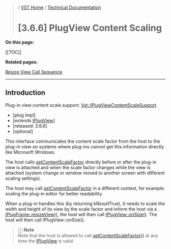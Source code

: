 >/ [VST Home](../../../) / [Technical Documentation](../../Index.md)
>
># \[3.6.6\] PlugView Content Scaling

**On this page:**

[[_TOC_]]

**Related pages:**

[Resize View Call Sequence](../../Workflow+Diagrams/Resize+View+Call+Sequence.md)

---

## Introduction

Plug-in view content scale support: [Vst::IPlugViewContentScaleSupport](https://steinbergmedia.github.io/vst3_doc/base/classSteinberg_1_1IPlugViewContentScaleSupport.html).

- \[plug impl\]
- [extends [IPlugView](https://steinbergmedia.github.io/vst3_doc/base/classSteinberg_1_1IPlugView.html)]
- \[released: 3.6.6\]
- \[optional\]

This interface communicates the content scale factor from the host to the plug-in view on systems where plug-ins cannot get this information directly like Microsoft Windows.

The host calls [setContentScaleFactor](https://steinbergmedia.github.io/vst3_doc/base/classSteinberg_1_1IPlugViewContentScaleSupport.html#af5b0fea85beba3cdcfeb8de66779f478) 
directly before or after the plug-in view is attached and when the scale factor changes while the view is attached (system change or window moved to another screen with different scaling settings).

The host may call [setContentScaleFactor](https://steinbergmedia.github.io/vst3_doc/base/classSteinberg_1_1IPlugViewContentScaleSupport.html#af5b0fea85beba3cdcfeb8de66779f478) in a different context, for example: scaling the plug-in editor for better readability.

When a plug-in handles this (by returning kResultTrue), it needs to scale the width and height of its view by the scale factor and inform the host via a [IPlugFrame::resizeView()](https://steinbergmedia.github.io/vst3_doc/base/classSteinberg_1_1IPlugFrame.html#a94f218315acd695606fff41166294d56), the host will then call [IPlugView::onSize()](https://steinbergmedia.github.io/vst3_doc/base/classSteinberg_1_1IPlugView.html#a3e741e55c2c047a4cc10f102661f5654).
The host will then call IPlugView::onSize().

>ⓘ **Note**\
>Note that the host is allowed to call [setContentScaleFactor()](https://steinbergmedia.github.io/vst3_doc/base/classSteinberg_1_1IPlugViewContentScaleSupport.html#af5b0fea85beba3cdcfeb8de66779f478) at any time the [IPlugView](https://steinbergmedia.github.io/vst3_doc/base/classSteinberg_1_1IPlugView.html) is valid.

